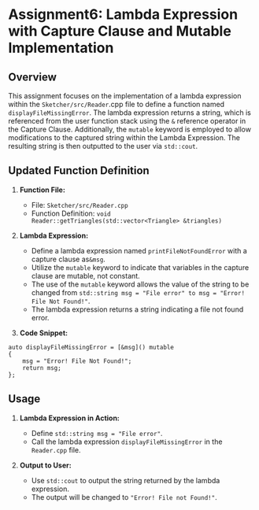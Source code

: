 # Assignment6: Lambda Expression with Capture Clause and Mutable Implementation

## Overview

This assignment focuses on the implementation of a lambda expression within the `Sketcher/src/Reader`.cpp file to define a function named `displayFileMissingError`. The lambda expression returns a string, which is referenced from the user function stack using the `&` reference operator in the Capture Clause. Additionally, the `mutable` keyword is employed to allow modifications to the captured string within the Lambda Expression. The resulting string is then outputted to the user via `std::cout`.

## Updated Function Definition

1. **Function File:**
    - File: `Sketcher/src/Reader.cpp`
    - Function Definition: `void Reader::getTriangles(std::vector<Triangle> &triangles)`

2. **Lambda Expression:**
    - Define a lambda expression named `printFileNotFoundError` with a capture clause as`&msg`.
    - Utilize the `mutable` keyword to indicate that variables in the capture clause are mutable, not constant.
    - The use of the `mutable` keyword allows the value of the string to be changed from `std::string msg = "File error" to msg = "Error! File Not Found!"`.
    - The lambda expression returns a string indicating a file not found error.

3. **Code Snippet:**
```
auto displayFileMissingError = [&msg]() mutable
{
    msg = "Error! File Not Found!";
    return msg;
};

```

## Usage

1. **Lambda Expression in Action:**
    - Define `std::string msg = "File error"`.
    - Call the lambda expression `displayFileMissingError` in the `Reader.cpp` file.

2. **Output to User:**
    - Use `std::cout` to output the string returned by the lambda expression.
    - The output will be changed to `"Error! File not Found!"`.
